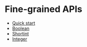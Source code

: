 # Fine-grained APIs

* [Quick start](quick-start.md)
* [Boolean](boolean/)
* [Shortint](shortint/)
* [Integer](integer/)
